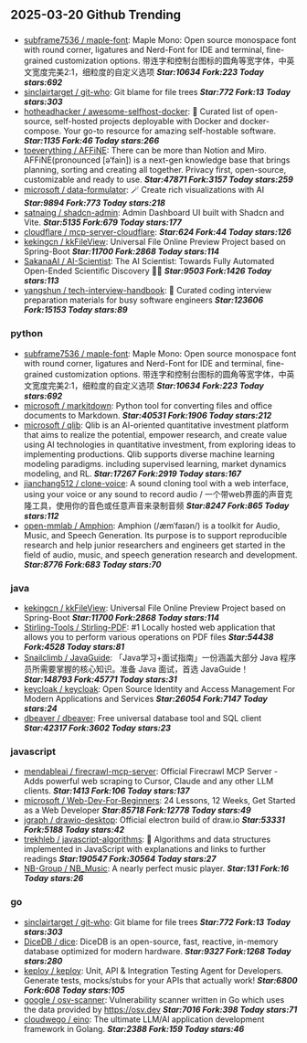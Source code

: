 ## 2025-03-20 Github Trending

### 
* [subframe7536 / maple-font](https://github.com/subframe7536/maple-font): Maple Mono: Open source monospace font with round corner, ligatures and Nerd-Font for IDE and terminal, fine-grained customization options. 带连字和控制台图标的圆角等宽字体，中英文宽度完美2:1，细粒度的自定义选项 ***Star:10634 Fork:223 Today stars:692***
* [sinclairtarget / git-who](https://github.com/sinclairtarget/git-who): Git blame for file trees ***Star:772 Fork:13 Today stars:303***
* [hotheadhacker / awesome-selfhost-docker](https://github.com/hotheadhacker/awesome-selfhost-docker): 🚀 Curated list of open-source, self-hosted projects deployable with Docker and docker-compose. Your go-to resource for amazing self-hostable software. ***Star:1135 Fork:46 Today stars:266***
* [toeverything / AFFiNE](https://github.com/toeverything/AFFiNE): There can be more than Notion and Miro. AFFiNE(pronounced [ə‘fain]) is a next-gen knowledge base that brings planning, sorting and creating all together. Privacy first, open-source, customizable and ready to use. ***Star:47871 Fork:3157 Today stars:259***
* [microsoft / data-formulator](https://github.com/microsoft/data-formulator): 🪄 Create rich visualizations with AI ***Star:9894 Fork:773 Today stars:218***
* [satnaing / shadcn-admin](https://github.com/satnaing/shadcn-admin): Admin Dashboard UI built with Shadcn and Vite. ***Star:5135 Fork:679 Today stars:177***
* [cloudflare / mcp-server-cloudflare](https://github.com/cloudflare/mcp-server-cloudflare):  ***Star:624 Fork:44 Today stars:126***
* [kekingcn / kkFileView](https://github.com/kekingcn/kkFileView): Universal File Online Preview Project based on Spring-Boot ***Star:11700 Fork:2868 Today stars:114***
* [SakanaAI / AI-Scientist](https://github.com/SakanaAI/AI-Scientist): The AI Scientist: Towards Fully Automated Open-Ended Scientific Discovery 🧑‍🔬 ***Star:9503 Fork:1426 Today stars:113***
* [yangshun / tech-interview-handbook](https://github.com/yangshun/tech-interview-handbook): 💯 Curated coding interview preparation materials for busy software engineers ***Star:123606 Fork:15153 Today stars:89***

### python
* [subframe7536 / maple-font](https://github.com/subframe7536/maple-font): Maple Mono: Open source monospace font with round corner, ligatures and Nerd-Font for IDE and terminal, fine-grained customization options. 带连字和控制台图标的圆角等宽字体，中英文宽度完美2:1，细粒度的自定义选项 ***Star:10634 Fork:223 Today stars:692***
* [microsoft / markitdown](https://github.com/microsoft/markitdown): Python tool for converting files and office documents to Markdown. ***Star:40531 Fork:1906 Today stars:212***
* [microsoft / qlib](https://github.com/microsoft/qlib): Qlib is an AI-oriented quantitative investment platform that aims to realize the potential, empower research, and create value using AI technologies in quantitative investment, from exploring ideas to implementing productions. Qlib supports diverse machine learning modeling paradigms. including supervised learning, market dynamics modeling, and RL. ***Star:17267 Fork:2919 Today stars:167***
* [jianchang512 / clone-voice](https://github.com/jianchang512/clone-voice): A sound cloning tool with a web interface, using your voice or any sound to record audio / 一个带web界面的声音克隆工具，使用你的音色或任意声音来录制音频 ***Star:8247 Fork:865 Today stars:112***
* [open-mmlab / Amphion](https://github.com/open-mmlab/Amphion): Amphion (/æmˈfaɪən/) is a toolkit for Audio, Music, and Speech Generation. Its purpose is to support reproducible research and help junior researchers and engineers get started in the field of audio, music, and speech generation research and development. ***Star:8776 Fork:683 Today stars:70***

### java
* [kekingcn / kkFileView](https://github.com/kekingcn/kkFileView): Universal File Online Preview Project based on Spring-Boot ***Star:11700 Fork:2868 Today stars:114***
* [Stirling-Tools / Stirling-PDF](https://github.com/Stirling-Tools/Stirling-PDF): #1 Locally hosted web application that allows you to perform various operations on PDF files ***Star:54438 Fork:4528 Today stars:81***
* [Snailclimb / JavaGuide](https://github.com/Snailclimb/JavaGuide): 「Java学习+面试指南」一份涵盖大部分 Java 程序员所需要掌握的核心知识。准备 Java 面试，首选 JavaGuide！ ***Star:148793 Fork:45771 Today stars:31***
* [keycloak / keycloak](https://github.com/keycloak/keycloak): Open Source Identity and Access Management For Modern Applications and Services ***Star:26054 Fork:7147 Today stars:24***
* [dbeaver / dbeaver](https://github.com/dbeaver/dbeaver): Free universal database tool and SQL client ***Star:42317 Fork:3602 Today stars:23***

### javascript
* [mendableai / firecrawl-mcp-server](https://github.com/mendableai/firecrawl-mcp-server): Official Firecrawl MCP Server - Adds powerful web scraping to Cursor, Claude and any other LLM clients. ***Star:1413 Fork:106 Today stars:137***
* [microsoft / Web-Dev-For-Beginners](https://github.com/microsoft/Web-Dev-For-Beginners): 24 Lessons, 12 Weeks, Get Started as a Web Developer ***Star:85718 Fork:12778 Today stars:49***
* [jgraph / drawio-desktop](https://github.com/jgraph/drawio-desktop): Official electron build of draw.io ***Star:53331 Fork:5188 Today stars:42***
* [trekhleb / javascript-algorithms](https://github.com/trekhleb/javascript-algorithms): 📝 Algorithms and data structures implemented in JavaScript with explanations and links to further readings ***Star:190547 Fork:30564 Today stars:27***
* [NB-Group / NB_Music](https://github.com/NB-Group/NB_Music): A nearly perfect music player. ***Star:131 Fork:16 Today stars:26***

### go
* [sinclairtarget / git-who](https://github.com/sinclairtarget/git-who): Git blame for file trees ***Star:772 Fork:13 Today stars:303***
* [DiceDB / dice](https://github.com/DiceDB/dice): DiceDB is an open-source, fast, reactive, in-memory database optimized for modern hardware. ***Star:9327 Fork:1268 Today stars:280***
* [keploy / keploy](https://github.com/keploy/keploy): Unit, API & Integration Testing Agent for Developers. Generate tests, mocks/stubs for your APIs that actually work! ***Star:6800 Fork:608 Today stars:105***
* [google / osv-scanner](https://github.com/google/osv-scanner): Vulnerability scanner written in Go which uses the data provided by https://osv.dev ***Star:7016 Fork:398 Today stars:71***
* [cloudwego / eino](https://github.com/cloudwego/eino): The ultimate LLM/AI application development framework in Golang. ***Star:2388 Fork:159 Today stars:46***
